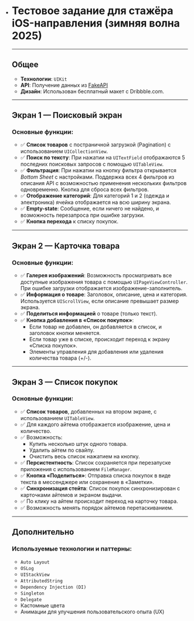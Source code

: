 - # Тестовое задание для стажёра iOS-направления (зимняя волна 2025)

  ---

  ## Общее

  - **Технологии**: `UIKit`
  - **API**: Получение данных из [FakeAPI](https://fakeapi.platzi.com/)
  - **Дизайн**: Использован бесплатный макет с Dribbble.com.

  ---

  ## Экран 1 — Поисковый экран

  ### Основные функции:

  - ✅ **Список товаров** с постраничной загрузкой (Pagination) с использованием `UICollectionView`.
  - ✅ **Поиск по тексту**: При нажатии на `UITextField` отображаются 5 последних поисковых запросов с помощью `UITableView`.
  - ✅ **Фильтрация**: При нажатии на кнопку фильтра открывается *Bottom Sheet* с настройками. Поддержка всех 4 фильтров из описания API с возможностью применения нескольких фильтров одновременно. Кнопка для сброса всех фильтров.
  - ✅ **Отображение категорий**: Для категорий 1 и 2 (одежда и электроника) ячейка отображается на всю ширину экрана.
  - ✅ **Empty-state**: Сообщение, если ничего не найдено, и возможность перезапроса при ошибке загрузки.
  - ✅ **Кнопка перехода** к списку покупок.

  ---

  ## Экран 2 — Карточка товара

  ### Основные функции:

  - ✅ **Галерея изображений**: Возможность просматривать все доступные изображения товара с помощью `UIPageViewController`. При ошибке загрузки отображается изображение-заполнитель.
  - ✅ **Информация о товаре**: Заголовок, описание, цена и категория. Используется `UIScrollView`, если описание превышает размер экрана.
  - ✅ **Поделиться информацией** о товаре (только текст).
  - ✅ **Кнопка добавления в «Список покупок»**:
    - Если товар не добавлен, он добавляется в список, и заголовок кнопки меняется.
    - Если товар уже в списке, происходит переход к экрану «Списка покупок».
    - Элементы управления для добавления или удаления количества товара (+/-).

  ---

  ## Экран 3 — Список покупок

  ### Основные функции:

  - ✅ **Список товаров**, добавленных на втором экране, с использованием `UITableView`.
  - ✅ Для каждого айтема отображается изображение, цена и количество.
  - ✅ Возможность:
    - Купить несколько штук одного товара.
    - Удалить айтем по свайпу.
    - Очистить весь список нажатием на кнопку.
  - ✅ **Персистентность**: Список сохраняется при перезапуске приложения с использованием `FileManager`.
  - ✅ **Кнопка «Поделиться»**: Отправка списка покупок в виде текста в мессенджере или сохранение в «Заметки».
  - ✅ **Синхронизация стейта**: Список покупок синхронизирован с карточками айтемов и экраном выдачи.
  - ✅ По клику на айтем происходит переход на карточку товара.
  - ✅ Возможность менять порядок айтемов перетаскиванием.

  ---

  ## Дополнительно

  ### Используемые технологии и паттерны:

  - `Auto Layout`
  - `OSLog`
  - `UIStackView`
  - `AttributedString`
  - `Dependency Injection (DI)`
  - `Singleton`
  - `Delegate`
  - Кастомные цвета
  - Анимации для улучшения пользовательского опыта (UX)

